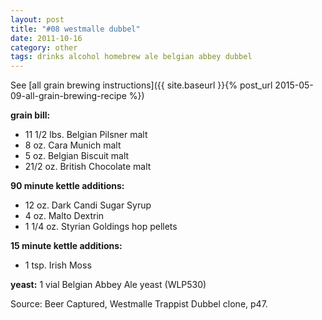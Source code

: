 ```yaml
---
layout: post
title: "#08 westmalle dubbel"
date: 2011-10-16
category: other
tags: drinks alcohol homebrew ale belgian abbey dubbel
---
```

See  [all grain brewing instructions]({{ site.baseurl }}{% post_url 2015-05-09-all-grain-brewing-recipe %})

**grain bill:**
* 11 1/2 lbs. Belgian Pilsner malt
* 8 oz. Cara Munich malt
* 5 oz. Belgian Biscuit malt
* 21/2 oz. British Chocolate malt

**90 minute kettle additions:**
* 12 oz. Dark Candi Sugar Syrup
* 4 oz. Malto Dextrin
* 1 1/4 oz. Styrian Goldings hop pellets

**15 minute kettle additions:**
* 1 tsp. Irish Moss

**yeast:**
1 vial Belgian Abbey Ale yeast (WLP530)

Source: Beer Captured, Westmalle Trappist Dubbel clone, p47.
